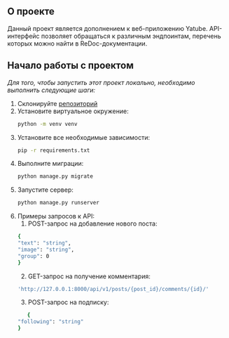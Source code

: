 <!-- О проекте -->
## О проекте

Данный проект является дополнением к веб-приложению Yatube. API-интерфейс позволяет обращаться к различным эндпоинтам, перечень которых можно найти в ReDoc-документации.


<!-- Начало работы -->
## Начало работы с проектом

_Для того, чтобы запустить этот проект локально, необходимо выполнить следующие шаги:_ 

1. Склонируйте [репозиторий](https://github.com/kabachok-prog/api_final_yatube)
2. Установите виртуальное окружение:
    ```sh
   python -m venv venv
   ```
2. Установите все необходимые зависимости:
   ```sh
   pip -r requirements.txt
   ```
3. Выполните миграции:
   ```sh
   python manage.py migrate
   ```
4. Запустите сервер:
   ```sh
   python manage.py runserver
   ```
5. Примеры запросов к API:
   1. POST-запрос на добавление нового поста:
   ```sh
   {
   "text": "string",
   "image": "string",
   "group": 0
   }
   ```
   2. GET-запрос на получение комментария:
   ```sh
   'http://127.0.0.1:8000/api/v1/posts/{post_id}/comments/{id}/'
   ```
   3. POST-запрос на подписку:
   ```sh
      {
   "following": "string"
   }
   ```
